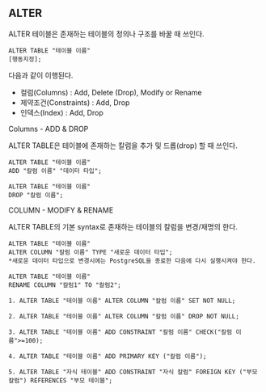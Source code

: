 ## ALTER

ALTER 테이블은 존재하는 테이블의 정의나 구조를 바꿀 때 쓰인다.

```
ALTER TABLE "테이블 이름"
[행동지정];
```

다음과 같이 이행된다.

- 컬럼(Columns) : Add, Delete (Drop), Modify or Rename
- 제약조건(Constraints) : Add, Drop
- 인덱스(Index) : Add, Drop

Columns - ADD & DROP

ALTER TABLE은 테이블에 존재하는 칼럼을 추가 및 드롭(drop) 할 때 쓰인다.

```
ALTER TABLE "테이블 이름"
ADD "칼럼 이름" "데이터 타입";

ALTER TABLE "테이블 이름"
DROP "칼럼 이름";
```

COLUMN - MODIFY & RENAME

ALTER TABLE의 기본 syntax로 존재하는 테이블의 칼럼을 변경/재명의 한다.

```
ALTER TABLE "테이블 이름"
ALTER COLUMN "칼럼 이름" TYPE "새로운 데이터 타입";
*새로운 데이터 타입으로 변경시에는 PostgreSQL을 종료한 다음에 다시 실행시켜야 한다.

ALTER TABLE "테이블 이름"
RENAME COLUMN "칼럼1" TO "칼럼2";
```

```
1. ALTER TABLE "테이블 이름" ALTER COLUMN "칼럼 이름" SET NOT NULL;

2. ALTER TABLE "테이블 이름" ALTER COLUMN "칼럼 이름" DROP NOT NULL;

3. ALTER TABLE "테이블 이름" ADD CONSTRAINT "칼럼 이름" CHECK("칼럼 이름">=100);

4. ALTER TABLE "테이블 이름" ADD PRIMARY KEY ("칼럼 이름");

5. ALTER TABLE "자식 테이블" ADD CONSTRAINT "자식 칼럼" FOREIGN KEY ("부모 칼럼") REFERENCES "부모 테이블";
```